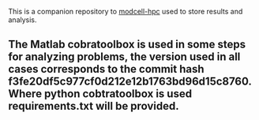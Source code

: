 This is a companion repository to [modcell-hpc](https://github.com/TrinhLab/modcell-hpc) used to store results and analysis.


The Matlab cobratoolbox is used in some steps for analyzing problems, the version used in all cases corresponds to the commit hash f3fe20df5c977cf0d212e12b1763bd96d15c8760. Where python cobtratoolbox is used requirements.txt will be provided.
-
